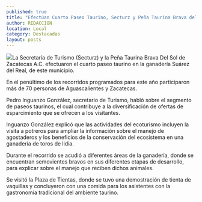 ```yaml
---
published: true
title: "Efectúan Cuarto Paseo Taurino, Secturz y Peña Taurina Brava del Sol de Zacatecas A.C."
author: REDACCION
location: Local
category: Destacadas
layout: posts
---
```


![](http://i.imgur.com/TpXr4L6m.jpg)La Secretaría de Turismo (Secturz) y la Peña Taurina Brava Del Sol de Zacatecas A.C. efectuaron el cuarto paseo taurino en la ganadería Suárez del Real, de este municipio.
 
En el penúltimo de los recorridos programados para este año participaron más de 70 personas de Aguascalientes y Zacatecas.
 
Pedro Inguanzo González, secretario de Turismo, habló sobre el segmento de paseos taurinos, el cual contribuye a la diversificación de ofertas de esparcimiento que se ofrecen a los visitantes.
 
Inguanzo González explicó que las actividades del ecoturismo incluyen la visita a potreros para ampliar la información sobre el manejo de agostaderos y los beneficios de la conservación del ecosistema en una ganadería de toros de lidia.
 
Durante el recorrido se acudió a diferentes áreas de la ganadería, donde se encuentran semovientes bravos en sus diferentes etapas de desarrollo, para explicar sobre el manejo que reciben dichos animales.
 
Se visitó la Plaza de Tientas, donde se tuvo una demostración de tienta de vaquillas y concluyeron con una comida para los asistentes con la gastronomía tradicional del ambiente taurino.
